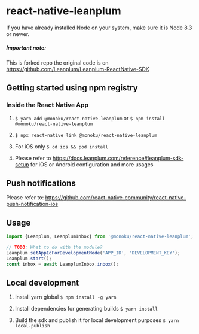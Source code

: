 # react-native-leanplum
If you have already installed Node on your system, make sure it is Node 8.3 or newer.

##### Important note:
This is forked repo the original code is on https://github.com/Leanplum/Leanplum-ReactNative-SDK
 
## Getting started using npm registry

### Inside the React Native App
1. `$ yarn add @monoku/react-native-leanplum` or `$ npm install @monoku/react-native-leanplum`

2. `$ npx react-native link @monoku/react-native-leanplum`

3. For iOS only `$ cd ios && pod install`

4. Please refer to https://docs.leanplum.com/reference#leanplum-sdk-setup for iOS or Android configuration and more usages

## Push notifications

Please refer to: https://github.com/react-native-community/react-native-push-notification-ios

## Usage
```javascript
import {Leanplum, LeanplumInbox} from '@monoku/react-native-leanplum';

// TODO: What to do with the module?
Leanplum.setAppIdForDevelopmentMode('APP_ID', 'DEVELOPMENT_KEY');
Leanplum.start();
const inbox = await LeanplumInbox.inbox();
```

## Local development
1. Install yarn global `$ npm install -g yarn`

2. Install dependencies for generating builds `$ yarn install`

3. Build the sdk and publish it for local development purposes `$ yarn local-publish`